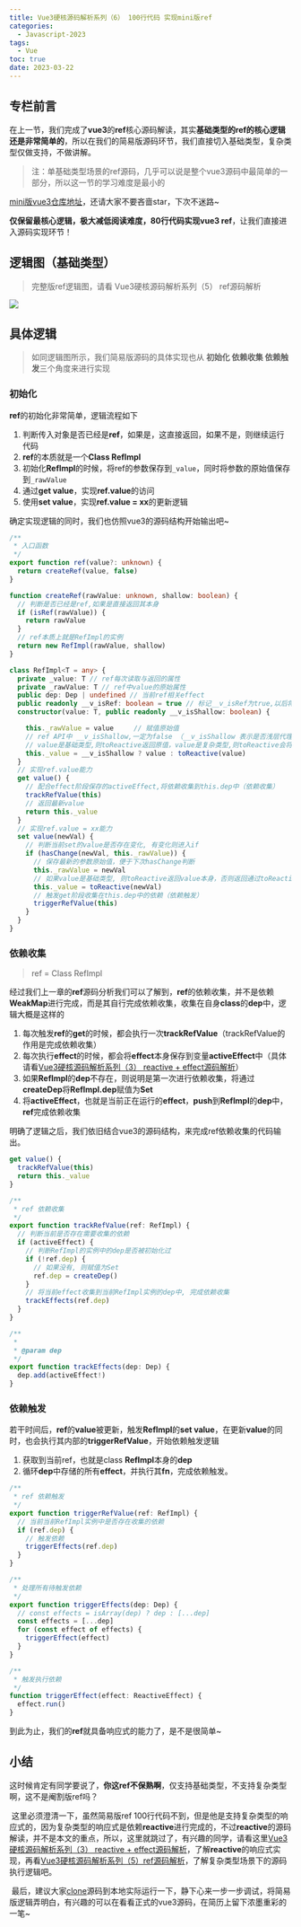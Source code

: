```yaml
---
title: Vue3硬核源码解析系列（6） 100行代码 实现mini版ref
categories:
  - Javascript-2023
tags:
  - Vue
toc: true
date: 2023-03-22
---
```


## 专栏前言

​	在上一节，我们完成了**vue3**的**ref**核心源码解读，其实**基础类型的ref的核心逻辑还是非常简单的**，所以在我们的简易版源码环节，我们直接切入基础类型，复杂类型仅做支持，不做讲解。

> 注：单基础类型场景的ref源码，几乎可以说是整个vue3源码中最简单的一部分，所以这一节的学习难度是最小的

[mini版vue3仓库地址](https://github.com/BlueDancers/vue3-mini/tree/ref)，还请大家不要吝啬star，下次不迷路~



**仅保留最核心逻辑，极大减低阅读难度，80行代码实现vue3 ref**，让我们直接进入源码实现环节！



## 逻辑图（基础类型）

> 完整版ref逻辑图，请看 Vue3硬核源码解析系列（5） ref源码解析

![](https://www.vkcyan.top/FjE3zqx5l7zpmv0is0_Fusim1mhf.png)





## 具体逻辑

> 如同逻辑图所示，我们简易版源码的具体实现也从 **初始化 依赖收集 依赖触发**三个角度来进行实现

### 初始化

**ref**的初始化非常简单，逻辑流程如下

1. 判断传入对象是否已经是**ref**，如果是，这直接返回，如果不是，则继续运行代码
2. **ref**的本质就是一个**Class RefImpl**
3. 初始化**RefImpl**的时候，将ref的参数保存到`_value`，同时将参数的原始值保存到`_rawValue`
4. 通过**get value**，实现**ref.value**的访问
5. 使用**set value**，实现**ref.value = xx**的更新逻辑

确定实现逻辑的同时，我们也仿照vue3的源码结构开始输出吧~

````ts
/**
 * 入口函数
 */
export function ref(value?: unknown) {
  return createRef(value, false)
}

function createRef(rawValue: unknown, shallow: boolean) {
  // 判断是否已经是ref,如果是直接返回其本身
  if (isRef(rawValue)) {
    return rawValue
  }
  // ref本质上就是RefImpl的实例
  return new RefImpl(rawValue, shallow)
}

class RefImpl<T = any> {
  private _value: T // ref每次读取与返回的属性
  private _rawValue: T // ref中value的原始属性
  public dep: Dep | undefined // 当前ref相关effect
  public readonly __v_isRef: boolean = true // 标记__v_isRef为true,以后将无法在通过isRef()的判断
  constructor(value: T, public readonly __v_isShallow: boolean) {

    this._rawValue = value     // 赋值原始值
    // ref API中 __v_isShallow,一定为false （__v_isShallow 表示是否浅层代理）
    // value是基础类型,则toReactive返回原值，value是复杂类型,则toReactive会将其处理成为reactive(proxy)再返回,这就意味着,此时的value是一个proxy
    this._value = __v_isShallow ? value : toReactive(value)
  }
  // 实现ref.value能力
  get value() {
    // 配合effect阶段保存的activeEffect,将依赖收集到this.dep中（依赖收集）
    trackRefValue(this)
    // 返回最新value
    return this._value
  }
  // 实现ref.value = xx能力
  set value(newVal) {
    // 判断当前set的value是否存在变化, 有变化则进入if
    if (hasChange(newVal, this._rawValue)) {
      // 保存最新的参数原始值，便于下次hasChange判断
      this._rawValue = newVal
      // 如果value是基础类型, 则toReactive返回value本身，否则返回通过toReactive生成的proxy
      this._value = toReactive(newVal)
      // 触发get阶段收集在this.dep中的依赖（依赖触发）
      triggerRefValue(this)
    }
  }
}
````

### 依赖收集

> ref = Class RefImpl

​	经过我们上一章的**ref**源码分析我们可以了解到，**ref**的依赖收集，并不是依赖**WeakMap**进行完成，而是其自行完成依赖收集，收集在自身**class**的**dep**中，逻辑大概是这样的

1. 每次触发**ref**的**get**的时候，都会执行一次**trackRefValue**（trackRefValue的作用是完成依赖收集）
2. 每次执行**effect**的时候，都会将**effect**本身保存到变量**activeEffect**中（具体请看[Vue3硬核源码解析系列（3） reactive + effect源码解析](https://juejin.cn/post/7202132390549553211)）
3. 如果**RefImpl**的**dep**不存在，则说明是第一次进行依赖收集，将通过**createDep**将**RefImpl.dep**赋值为**Set**
4. 将**activeEffect**，也就是当前正在运行的**effect**，**push**到**RefImpl**的**dep**中，**ref**完成依赖收集

明确了逻辑之后，我们依旧结合vue3的源码结构，来完成ref依赖收集的代码输出。

```ts
get value() {
  trackRefValue(this)
  return this._value
}

/**
 * ref 依赖收集
 */
export function trackRefValue(ref: RefImpl) {
  // 判断当前是否存在需要收集的依赖
  if (activeEffect) {
    // 判断RefImpl的实例中的dep是否被初始化过
    if (!ref.dep) {
      // 如果没有, 则赋值为Set
      ref.dep = createDep()
    }
    // 将当前effect收集到当前RefImpl实例的dep中, 完成依赖收集
    trackEffects(ref.dep)
  }
}

/**
 *
 * @param dep
 */
export function trackEffects(dep: Dep) {
  dep.add(activeEffect!)
}
```



### 依赖触发

若干时间后，**ref**的**value**被更新，触发**RefImpl**的**set value**，在更新**value**的同时，也会执行其内部的**triggerRefValue**，开始依赖触发逻辑

1. 获取到当前ref，也就是class **RefImpl**本身的**dep**
2. 循环**dep**中存储的所有**effect**，并执行其**fn**，完成依赖触发。

```ts
/**
 * ref 依赖触发
 */
export function triggerRefValue(ref: RefImpl) {
  // 当前当前RefImpl实例中是否存在收集的依赖
  if (ref.dep) {
    // 触发依赖
    triggerEffects(ref.dep)
  }
}

/**
 * 处理所有待触发依赖
 */
export function triggerEffects(dep: Dep) {
  // const effects = isArray(dep) ? dep : [...dep]
  const effects = [...dep]
  for (const effect of effects) {
    triggerEffect(effect)
  }
}

/**
 * 触发执行依赖
 */
function triggerEffect(effect: ReactiveEffect) {
  effect.run()
}
```

到此为止，我们的**ref**就具备响应式的能力了，是不是很简单~



## 小结

​	这时候肯定有同学要说了，**你这ref不保熟啊**，仅支持基础类型，不支持复杂类型啊，这不是阉割版ref吗？

​	这里必须澄清一下，虽然简易版ref 100行代码不到，但是他是支持复杂类型的响应式的，因为复杂类型的响应式是依赖**reactive**进行完成的，不过**reactive**的源码解读，并不是本文的重点，所以，这里就跳过了，有兴趣的同学，请看这里[Vue3硬核源码解析系列（3） reactive + effect源码解析](https://juejin.cn/post/7202132390549553211)，了解**reactive**的响应式实现，再看[Vue3硬核源码解析系列（5）ref源码解析](https://juejin.cn/post/7212910997778350136)，了解复杂类型场景下的源码执行逻辑吧。

​	最后，建议大家[clone](https://github.com/BlueDancers/vue3-mini/tree/ref)源码到本地实际运行一下，静下心来一步一步调试，将简易版逻辑弄明白，有兴趣的可以在看看正式的vue3源码，在简历上留下浓墨重彩的一笔~
